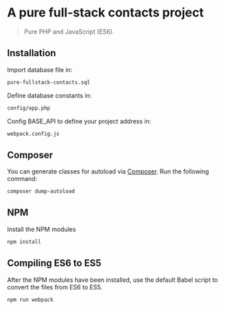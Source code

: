 # A pure full-stack contacts project

> Pure PHP and JavaScript (ES6).

## Installation

Import database file in:
```bash
pure-fullstack-contacts.sql
```

Define database constants in:
```bash
config/app.php
```

Config BASE_API to define your project address in:
```bash
webpack.config.js
```

## Composer

You can generate classes for autoload via [Composer](http://getcomposer.org/). Run the following command:

```bash
composer dump-autoload
```

## NPM

Install the NPM modules
```bash
npm install
```

## Compiling ES6 to ES5

After the NPM modules have been installed, use the default Babel script to convert the files from ES6 to ES5.

```bash
npm run webpack
```